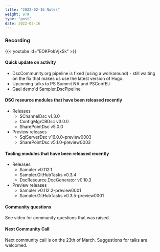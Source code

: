 ```yaml
---
title: "2022-02-16 Notes"
weight: 979
type: "post"
date: 2022-02-16
---
```


### Recording

{{< youtube id="EOKPokVjxSk" >}}

#### Quick update on activity

- DscCommunity.org pipeline is fixed (using a workaround) - still waiting
  on the fix that makes us use the latest version of Hugo.
- Upcoming talks to PS Summit NA and PSConfEU
- Gael demo'd Sampler.DscPipeline

#### DSC resource modules that have been released recently

- Releases
  - SChannelDsc v1.3.0
  - ConfigMgrCBDsc v3.0.0
  - SharePointDsc v5.0.0
- Preview releases
  - SqlServerDsc v16.0.0-preview0003
  - SharePointDsc v5.1.0-preview0003

#### Tooling modules that have been released recently

- Releases
  - Sampler v0.112.1
  - Sampler.GitHubTasks v0.3.4
  - DscResource.DocGenerator v0.10.3
- Preview releases
  - Sampler v0.112.2-preview0001
  - Sampler.GitHubTasks v0.3.5-preview0001

#### Community questions

See video for community questions that was raised.

#### Next Community Call

Next community call is on the 23th of March.
Suggestions for talks are welcomed.
